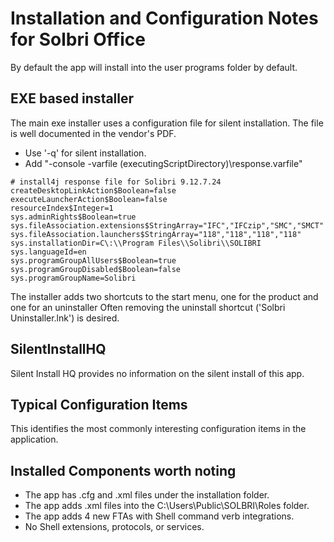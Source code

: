 # Installation and Configuration Notes for Solbri Office

By default the app will install into the user programs folder by default.


## EXE based installer


The main exe installer uses a configuration file for silent installation. The file is well documented in the vendor's PDF.  
* Use '-q' for silent installation.
* Add "-console -varfile $($executingScriptDirectory)\response.varfile"

```varfile
# install4j response file for Solibri 9.12.7.24
createDesktopLinkAction$Boolean=false
executeLauncherAction$Boolean=false
resourceIndex$Integer=1
sys.adminRights$Boolean=true
sys.fileAssociation.extensions$StringArray="IFC","IFCzip","SMC","SMCT"
sys.fileAssociation.launchers$StringArray="118","118","118","118"
sys.installationDir=C\:\\Program Files\\Solibri\\SOLIBRI
sys.languageId=en
sys.programGroupAllUsers$Boolean=true
sys.programGroupDisabled$Boolean=false
sys.programGroupName=Solibri
```

The installer adds two shortcuts to the start menu, one for the product and one for an uninstaller  Often removing the uninstall shortcut ('Solbri Uninstaller.lnk') is desired.

## SilentInstallHQ
Silent Install HQ provides no information on the silent install of this app.  

## Typical Configuration Items 

This identifies the most commonly interesting configuration items in the application.

## Installed Components worth noting

* The app has .cfg and .xml files under the installation folder.
* The app adds .xml files into the C:\Users\Public\SOLBRI\Roles folder.
* The app adds 4 new FTAs with Shell command verb integrations.
* No Shell extensions, protocols, or services.
